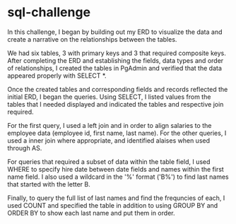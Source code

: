 # sql-challenge

In this challenge, I began by building out my ERD to visualize the data and create a narrative on the relationships between the tables. 

We had six tables, 3 with primary keys and 3 that required composite keys. After completing the ERD and establishing the fields, data types and order of relationships, I created the tables in PgAdmin and verified that the data appeared properly with SELECT *. 

Once the created tables and corresponding fields and records reflected the initial ERD, I began the queries. Using SELECT, I listed values from the tables that I needed displayed and indicated the tables and respective join required. 

For the first query, I used a left join and in order to align salaries to the employee data (employee id, first name, last name). For the other queries, I used a inner join where appropriate, and identified alaises when used through AS. 

For queries that required a subset of data within the table field, I used WHERE to specify hire date between date fields and names within the first name field. I also used a wildcard in the '%' format ('B%') to find last names that started with the letter B. 

Finally, to query the full list of last names and find the frequncies of each, I used COUNT and specified the table in addition to using GROUP BY and ORDER BY to show each last name and put them in order.  
